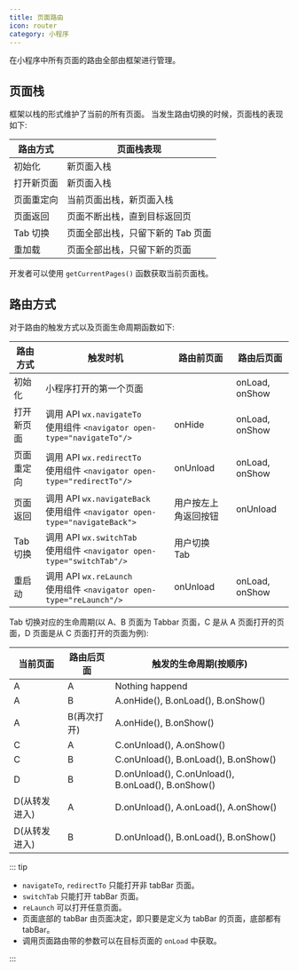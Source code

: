 ```yaml
---
title: 页面路由
icon: router
category: 小程序
---
```


在小程序中所有页面的路由全部由框架进行管理。

<!-- more -->

## 页面栈 <MyBadge text="重要" type="error" />

框架以栈的形式维护了当前的所有页面。 当发生路由切换的时候，页面栈的表现如下:

| 路由方式   | 页面栈表现                        |
| ---------- | --------------------------------- |
| 初始化     | 新页面入栈                        |
| 打开新页面 | 新页面入栈                        |
| 页面重定向 | 当前页面出栈，新页面入栈          |
| 页面返回   | 页面不断出栈，直到目标返回页      |
| Tab 切换   | 页面全部出栈，只留下新的 Tab 页面 |
| 重加载     | 页面全部出栈，只留下新的页面      |

开发者可以使用 `getCurrentPages()` 函数获取当前页面栈。

## 路由方式 <MyBadge text="重要" type="error" />

对于路由的触发方式以及页面生命周期函数如下:

| 路由方式   | 触发时机                                                                        | 路由前页面           | 路由后页面     |
| ---------- | ------------------------------------------------------------------------------- | -------------------- | -------------- |
| 初始化     | 小程序打开的第一个页面                                                          |                      | onLoad, onShow |
| 打开新页面 | 调用 API `wx.navigateTo`<br />使用组件 `<navigator open-type="navigateTo"/>`    | onHide               | onLoad, onShow |
| 页面重定向 | 调用 API `wx.redirectTo`<br />使用组件 `<navigator open-type="redirectTo"/>`    | onUnload             | onLoad, onShow |
| 页面返回   | 调用 API `wx.navigateBack`<br />使用组件 `<navigator open-type="navigateBack">` | 用户按左上角返回按钮 | onUnload       | onShow |
| Tab 切换   | 调用 API `wx.switchTab`<br />使用组件 `<navigator open-type="switchTab"/>`      | 用户切换 Tab         |                | 各种情况请参考下表 |
| 重启动     | 调用 API `wx.reLaunch`<br />使用组件 `<navigator open-type="reLaunch"/>`        | onUnload             | onLoad, onShow |

Tab 切换对应的生命周期(以 A、B 页面为 Tabbar 页面，C 是从 A 页面打开的页面，D 页面是从 C 页面打开的页面为例):

| 当前页面      | 路由后页面  | 触发的生命周期(按顺序)                             |
| ------------- | ----------- | -------------------------------------------------- |
| A             | A           | Nothing happend                                    |
| A             | B           | A.onHide(), B.onLoad(), B.onShow()                 |
| A             | B(再次打开) | A.onHide(), B.onShow()                             |
| C             | A           | C.onUnload(), A.onShow()                           |
| C             | B           | C.onUnload(), B.onLoad(), B.onShow()               |
| D             | B           | D.onUnload(), C.onUnload(), B.onLoad(), B.onShow() |
| D(从转发进入) | A           | D.onUnload(), A.onLoad(), A.onShow()               |
| D(从转发进入) | B           | D.onUnload(), B.onLoad(), B.onShow()               |

::: tip

- `navigateTo`, `redirectTo` 只能打开非 tabBar 页面。
- `switchTab` 只能打开 tabBar 页面。
- `reLaunch` 可以打开任意页面。
- 页面底部的 tabBar 由页面决定，即只要是定义为 tabBar 的页面，底部都有 tabBar。
- 调用页面路由带的参数可以在目标页面的 `onLoad` 中获取。

:::
